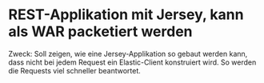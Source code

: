 # REST-Applikation mit Jersey, kann als WAR packetiert werden
Zweck: Soll zeigen, wie eine Jersey-Applikation so gebaut werden kann,
dass nicht bei jedem Request ein Elastic-Client konstruiert wird.
So werden die Requests viel schneller beantwortet.
